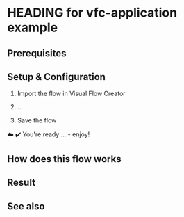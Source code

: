 # HEADING for vfc-application example

<!-- (mandatory) Insert a description for the example flow. Describe the use case or its specialty. -->

<!-- Insert an example image -->
<!-- ![image](./doc/example.png) -->

## Prerequisites
<!-- (optional) Describe prerequisites other than VFC to make this flow work -->

## Setup & Configuration
<!-- (mandatory) Describe the necessary steps to get this flow running -->

1. Import the flow in Visual Flow Creator
2. ...
   
3.  Save the flow 

:cloud: :heavy_check_mark: You're ready ... - enjoy!


## How does this flow works
<!-- (optional) Describe the flow and how it works -->

## Result
<!-- (optional) Description on what the results are from this flow -->

## See also
<!-- (optional) Description on what the results are from this flow -->

<!-- - [:shopping_cart: Store: IoT Extension](https://mindsphere.io/store) -->


